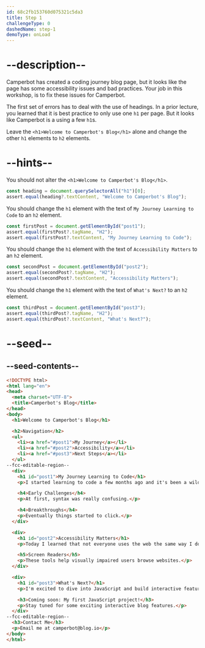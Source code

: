 ```yaml
---
id: 68c2fb153760d075321c5da3
title: Step 1
challengeType: 0
dashedName: step-1
demoType: onLoad
---
```


# --description--

Camperbot has created a coding journey blog page, but it looks like the page has some accessibility issues and bad practices. Your job in this workshop, is to fix these issues for Camperbot.

The first set of errors has to deal with the use of headings. In a prior lecture, you learned that it is best practice to only use one `h1` per page. But it looks like Camperbot is a using a few `h1`s.

Leave the `<h1>Welcome to Camperbot's Blog</h1>` alone and change the other `h1` elements to `h2` elements.

# --hints--

You should not alter the `<h1>Welcome to Camperbot's Blog</h1>`.

```js
const heading = document.querySelectorAll("h1")[0];
assert.equal(heading?.textContent, "Welcome to Camperbot's Blog");
```

You should change the `h1` element with the text of `My Journey Learning to Code` to an `h2` element.

```js
const firstPost = document.getElementById("post1");
assert.equal(firstPost?.tagName, "H2");
assert.equal(firstPost?.textContent, "My Journey Learning to Code");
```

You should change the `h1` element with the text of `Accessibility Matters` to an `h2` element.

```js
const secondPost = document.getElementById("post2");
assert.equal(secondPost?.tagName, "H2");
assert.equal(secondPost?.textContent, "Accessibility Matters");
```

You should change the `h1` element with the text of `What's Next?` to an `h2` element.

```js
const thirdPost = document.getElementById("post3");
assert.equal(thirdPost?.tagName, "H2");
assert.equal(thirdPost?.textContent, "What's Next?");
```

# --seed--

## --seed-contents--

```html
<!DOCTYPE html>
<html lang="en">
<head>
  <meta charset="UTF-8">
  <title>Camperbot's Blog</title>
</head>
<body>
  <h1>Welcome to Camperbot's Blog</h1>

  <h2>Navigation</h2>
  <ul>
    <li><a href="#post1">My Journey</a></li>
    <li><a href="#post2">Accessibility</a></li>
    <li><a href="#post3">Next Steps</a></li>
  </ul>
--fcc-editable-region--
  <div>
    <h1 id="post1">My Journey Learning to Code</h1>
    <p>I started learning to code a few months ago and it's been a wild ride!</p>

    <h4>Early Challenges</h4>
    <p>At first, syntax was really confusing.</p>

    <h4>Breakthroughs</h4>
    <p>Eventually things started to click.</p>
  </div>

  <div>
    <h1 id="post2">Accessibility Matters</h1>
    <p>Today I learned that not everyone uses the web the same way I do.</p>

    <h5>Screen Readers</h5>
    <p>These tools help visually impaired users browse websites.</p>
  </div>

  <div>
    <h1 id="post3">What's Next?</h1>
    <p>I'm excited to dive into JavaScript and build interactive features!</p>

    <h3>Coming soon: My first JavaScript project!</h3>
    <p>Stay tuned for some exciting interactive blog features.</p>
  </div>
--fcc-editable-region--
  <h3>Contact Me</h3>
  <p>Email me at camperbot@blog.io</p>
</body>
</html>
```
